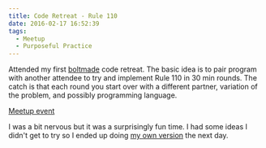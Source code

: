 ```yaml
---
title: Code Retreat - Rule 110
date: 2016-02-17 16:52:39
tags:
  - Meetup
  - Purposeful Practice
---
```

Attended my first [boltmade](https://www.boltmade.com/) code retreat.  The basic idea is to pair program with another attendee to try and implement Rule 110 in 30 min rounds.  The catch is that each round you start over with a different partner, variation of the problem, and possibly programming language.

[Meetup event](http://www.meetup.com/boltmade-sessions/events/228679956/)

I was a bit nervous but it was a surprisingly fun time.  I had some ideas I didn't get to try so I ended up doing [my own version](https://github.com/DForshner/CSharpExperiments/blob/master/Rule110CellularAutomaton.cs) the next day.